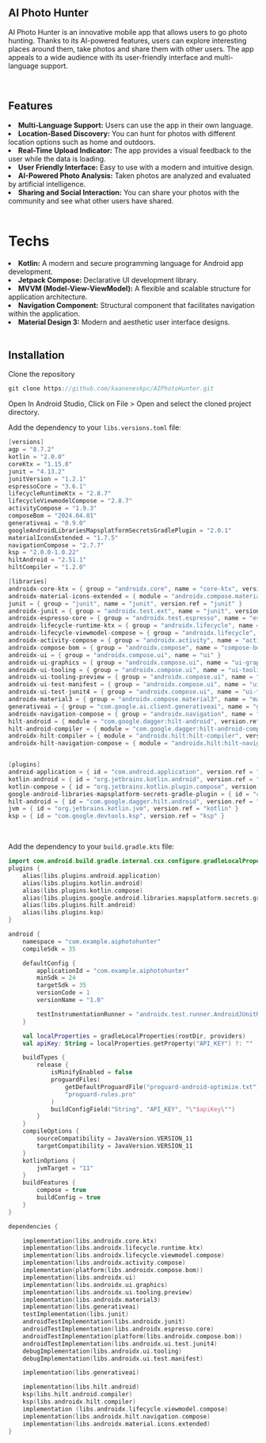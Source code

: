 ## AI Photo Hunter

AI Photo Hunter is an innovative mobile app that allows users to go photo hunting. Thanks to its AI-powered features, users can explore interesting places around them, take photos and share them with other users. The app appeals to a wide audience with its user-friendly interface and multi-language support.

</br>

## Features

<li><strong>Multi-Language Support:</strong> Users can use the app in their own language.</li>
<li><strong>Location-Based Discovery:</strong> You can hunt for photos with different location options such as home and outdoors.</li>
<li><strong>Real-Time Upload Indicator:</strong> The app provides a visual feedback to the user while the data is loading.</li>
<li><strong>User Friendly Interface:</strong> Easy to use with a modern and intuitive design.</li>
<li><strong>AI-Powered Photo Analysis:</strong> Taken photos are analyzed and evaluated by artificial intelligence.</li>
<li><strong>Sharing and Social Interaction:</strong> You can share your photos with the community and see what other users have shared.</li>

</br>

# Techs

<li><strong>Kotlin:</strong> A modern and secure programming language for Android app development.</li>
<li><strong>Jetpack Compose:</strong>  Declarative UI development library.</li>
<li><strong>MVVM (Model-View-ViewModel):</strong>  A flexible and scalable structure for application architecture.</li>
<li><strong>Navigation Component:</strong>  Structural component that facilitates navigation within the application.</li>
<li><strong>Material Design 3:</strong>  Modern and aesthetic user interface designs.</li>

</br>

## Installation

Clone the repository
```kotlin
git clone https://github.com/kaaneneskpc/AIPhotoHunter.git
```
Open In Android Studio, Click on File > Open and select the cloned project directory.

Add the dependency to your `libs.versions.toml` file:

```kotlin
[versions]
agp = "8.7.2"
kotlin = "2.0.0"
coreKtx = "1.15.0"
junit = "4.13.2"
junitVersion = "1.2.1"
espressoCore = "3.6.1"
lifecycleRuntimeKtx = "2.8.7"
lifecycleViewmodelCompose = "2.8.7"
activityCompose = "1.9.3"
composeBom = "2024.04.01"
generativeai = "0.9.0"
googleAndroidLibrariesMapsplatformSecretsGradlePlugin = "2.0.1"
materialIconsExtended = "1.7.5"
navigationCompose = "2.7.7"
ksp = "2.0.0-1.0.22"
hiltAndroid = "2.51.1"
hiltCompiler = "1.2.0"

[libraries]
androidx-core-ktx = { group = "androidx.core", name = "core-ktx", version.ref = "coreKtx" }
androidx-material-icons-extended = { module = "androidx.compose.material:material-icons-extended", version.ref = "materialIconsExtended" }
junit = { group = "junit", name = "junit", version.ref = "junit" }
androidx-junit = { group = "androidx.test.ext", name = "junit", version.ref = "junitVersion" }
androidx-espresso-core = { group = "androidx.test.espresso", name = "espresso-core", version.ref = "espressoCore" }
androidx-lifecycle-runtime-ktx = { group = "androidx.lifecycle", name = "lifecycle-runtime-ktx", version.ref = "lifecycleRuntimeKtx" }
androidx-lifecycle-viewmodel-compose = { group = "androidx.lifecycle", name = "lifecycle-viewmodel-compose", version.ref = "lifecycleViewmodelCompose" }
androidx-activity-compose = { group = "androidx.activity", name = "activity-compose", version.ref = "activityCompose" }
androidx-compose-bom = { group = "androidx.compose", name = "compose-bom", version.ref = "composeBom" }
androidx-ui = { group = "androidx.compose.ui", name = "ui" }
androidx-ui-graphics = { group = "androidx.compose.ui", name = "ui-graphics" }
androidx-ui-tooling = { group = "androidx.compose.ui", name = "ui-tooling" }
androidx-ui-tooling-preview = { group = "androidx.compose.ui", name = "ui-tooling-preview" }
androidx-ui-test-manifest = { group = "androidx.compose.ui", name = "ui-test-manifest" }
androidx-ui-test-junit4 = { group = "androidx.compose.ui", name = "ui-test-junit4" }
androidx-material3 = { group = "androidx.compose.material3", name = "material3" }
generativeai = { group = "com.google.ai.client.generativeai", name = "generativeai", version.ref = "generativeai" }
androidx-navigation-compose = { group = "androidx.navigation", name = "navigation-compose", version.ref = "navigationCompose" }
hilt-android = { module = "com.google.dagger:hilt-android", version.ref = "hiltAndroid" }
hilt-android-compiler = { module = "com.google.dagger:hilt-android-compiler", version.ref = "hiltAndroid" }
androidx-hilt-compiler = { module = "androidx.hilt:hilt-compiler", version.ref = "hiltCompiler" }
androidx-hilt-navigation-compose = { module = "androidx.hilt:hilt-navigation-compose", version.ref = "hiltCompiler" }


[plugins]
android-application = { id = "com.android.application", version.ref = "agp" }
kotlin-android = { id = "org.jetbrains.kotlin.android", version.ref = "kotlin" }
kotlin-compose = { id = "org.jetbrains.kotlin.plugin.compose", version.ref = "kotlin" }
google-android-libraries-mapsplatform-secrets-gradle-plugin = { id = "com.google.android.libraries.mapsplatform.secrets-gradle-plugin", version.ref = "googleAndroidLibrariesMapsplatformSecretsGradlePlugin" }
hilt-android = { id = "com.google.dagger.hilt.android", version.ref = "hiltAndroid" }
jvm = { id = "org.jetbrains.kotlin.jvm", version.ref = "kotlin" }
ksp = { id = "com.google.devtools.ksp", version.ref = "ksp" }
```
</br>

Add the dependency to your `build.gradle.kts` file:

```kotlin
import com.android.build.gradle.internal.cxx.configure.gradleLocalProperties
plugins {
    alias(libs.plugins.android.application)
    alias(libs.plugins.kotlin.android)
    alias(libs.plugins.kotlin.compose)
    alias(libs.plugins.google.android.libraries.mapsplatform.secrets.gradle.plugin)
    alias(libs.plugins.hilt.android)
    alias(libs.plugins.ksp)
}

android {
    namespace = "com.example.aiphotohunter"
    compileSdk = 35

    defaultConfig {
        applicationId = "com.example.aiphotohunter"
        minSdk = 24
        targetSdk = 35
        versionCode = 1
        versionName = "1.0"

        testInstrumentationRunner = "androidx.test.runner.AndroidJUnitRunner"
    }

    val localProperties = gradleLocalProperties(rootDir, providers)
    val apiKey: String = localProperties.getProperty("API_KEY") ?: ""

    buildTypes {
        release {
            isMinifyEnabled = false
            proguardFiles(
                getDefaultProguardFile("proguard-android-optimize.txt"),
                "proguard-rules.pro"
            )
            buildConfigField("String", "API_KEY", "\"$apiKey\"")
        }
    }
    compileOptions {
        sourceCompatibility = JavaVersion.VERSION_11
        targetCompatibility = JavaVersion.VERSION_11
    }
    kotlinOptions {
        jvmTarget = "11"
    }
    buildFeatures {
        compose = true
        buildConfig = true
    }
}

dependencies {

    implementation(libs.androidx.core.ktx)
    implementation(libs.androidx.lifecycle.runtime.ktx)
    implementation(libs.androidx.lifecycle.viewmodel.compose)
    implementation(libs.androidx.activity.compose)
    implementation(platform(libs.androidx.compose.bom))
    implementation(libs.androidx.ui)
    implementation(libs.androidx.ui.graphics)
    implementation(libs.androidx.ui.tooling.preview)
    implementation(libs.androidx.material3)
    implementation(libs.generativeai)
    testImplementation(libs.junit)
    androidTestImplementation(libs.androidx.junit)
    androidTestImplementation(libs.androidx.espresso.core)
    androidTestImplementation(platform(libs.androidx.compose.bom))
    androidTestImplementation(libs.androidx.ui.test.junit4)
    debugImplementation(libs.androidx.ui.tooling)
    debugImplementation(libs.androidx.ui.test.manifest)

    implementation(libs.generativeai)

    implementation(libs.hilt.android)
    ksp(libs.hilt.android.compiler)
    ksp(libs.androidx.hilt.compiler)
    implementation (libs.androidx.lifecycle.viewmodel.compose)
    implementation(libs.androidx.hilt.navigation.compose)
    implementation(libs.androidx.material.icons.extended)
}

```

</br>
